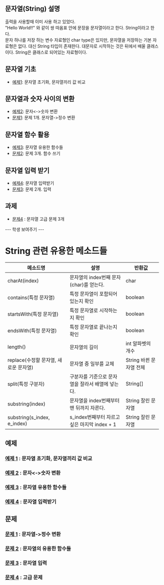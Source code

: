 ## 문자열(String) 설명

출력을 사용할때 이미 사용 하고 있었다.  
"Hello World!!" 와 같이 쌍 따옴표 안에 문장을 문자열이라고 한다. String이라고 한다.  
문자 하나를 저장 하는 변수 자료형인 char type은 있지만, 
문자열을 저장하는 기본 자료형은 없다. 대신 String 타입이 존재한다. 대문자로 시작하는 것은 뒤에서 배울 클래스이다. String은 클래스로 되어있는 자료형이다.

## 문자열 기초
- [예제1](ex01/ex01.java): 문자열 초기화, 문자열끼리 값 비교

## 문자열과 숫자 사이의 변환
- [예제2](ex02/ex02.java): 문자<->숫자 변환
- [문제1](quiz01/README.md): 문제 1개. 문자열->정수 변환

## 문자열 함수 활용
- [예제3](ex03/ex03.java): 문자열 유용한 함수들
- [문제2](quiz02/README.md): 문제 3개. 함수 쓰기 

## 문자열 입력 받기
- [예제4](ex04/ex04.java): 문자열 입력받기
- [문제3](quiz03/README.md): 문제 2개. 입력

## 과제
- [문제4](quiz04/README.md) : 문자열 고급 문제 3개

--- 학생 보여주기 ---

# String 관련 유용한 메소드들

|메소드명|설명|반환값|
|------|------|------|
|charAt(index)|문자열의 index번째 문자(char)를 얻는다.|char|
|contains(특정 문자열)|특정 문자열이 포함되어 있는지 확인|boolean|
|startsWith(특정 문자열)|특정 문자열로 시작하는지 확인|boolean|
|endsWith(특정 문자열)|특정 문자열로 끝나는지 확인|boolean|
|length()|문자열의 길이|int 알파벳의 개수|
|replace(수정할 문자열, 새로운 문자열)|문자열 중 일부를 교체|String 바뀐 문자열 전체|
|split(특정 구분자)|구분자를 기준으로 문자열을 잘라서 배열에 넣는다.|String[]|
|substring(index)|문자열을 index번째부터 맨 뒤까지 자른다. |String 잘린 문자열|
|substring(s_index, e_index)|s_index번째부터 자르고 싶은 마지막 index + 1|String 잘린 문자열|

## 예제
### [예제 1](ex01/ex01.java) : 문자열 초기화, 문자열끼리 값 비교
### [예제 2](ex02/ex02.java) : 문자<->숫자 변환
### [예제 3](ex03/ex03.java) : 문자열 유용한 함수들
### [예제 4](ex04/ex04.java) : 문자열 입력받기

## 문제
### [문제 1](quiz01) : 문자열->정수 변환
### [문제 2](quiz02) : 문자열의 유용한 함수들
### [문제 3](quiz03) : 문자열 입력
### [문제 4](quiz04) : 고급 문제